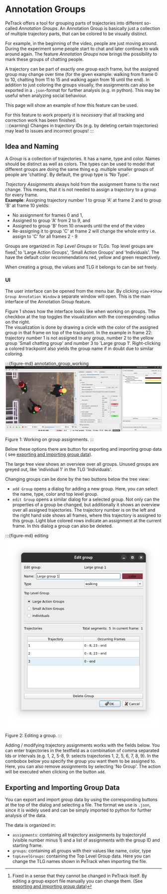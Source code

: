 # Annotation Groups

PeTrack offers a tool for grouping parts of trajectories into different so-called *Annotation Groups*.
An Annotation Group is basically just a collection of multiple trajectory parts, that can be colored to be visually distinct.  

For example, in the beginning of the video, people are just moving around. During the experiment some people start to chat and later continue to walk around again. The feature *Annotation Groups* now brings the possibility to mark these groups of chatting people.

A trajectory can be part of exactly one group each frame, but the assigned group may change over time (for the given example: walking from frame 0 to 10, chatting from 11 to 15 and walking again from 16 until the end).
In addition to just coloring the groups visually, the assignments can also be exported in a `.json`-format for further analysis (e.g. in python). This may be useful when analyzing social behaviour.

This page will show an example of how this feature can be used.

For this feature to work properly it is *necessary* that all tracking and correction work has been finished.  
:::{warning}
Changes in trajectory IDs (e.g. by deleting certain trajectories) may lead to issues and incorrect groups!
:::
## Idea and Naming

A *Group* is a collection of trajectories.
It has a name, type and color. Names should be distinct as well as colors.
The types can be used to model that different groups are doing the same thing e.g. multiple smaller groups of people
are 'chatting'. By default, the group type is 'No Type'.

*Trajectory Assignments* always hold from the assignment frame to the next change.
This means, that it is not needed to assign a trajectory to a group for every frame.  
**Example**: Assigning trajectory number 1 to group 'A' at frame 2 and to group 'B' at frame 10 yields:

- No assignment for frames 0 and 1,
- Assigned to group 'A' from 2 to 9, and
- Assigned to group 'B' from 10 onwards until the end of the video
- Re-assigning it to group 'C' at frame 2 will change the whole entry i.e. assign to 'C' for all frames 2 - 9

Groups are organized in *Top Level Groups* or *TLGs*.
Top level groups are fixed[^1] to 'Large Action Groups', 'Small Action Groups' and 'Individuals'.
The have the default color recommendations red, yellow and green respectively.

When creating a group, the values and TLG it belongs to can be set freely.

[^1]: Fixed in a sense that they cannot be changed in PeTrack itself. By editing a group export file manually you can
change them. (See [exporting and importing group data](#exporting-and-importing-group-data))

### UI

The user interface can be opened from the menu bar. By clicking `view`->`Show Group Annotation Window` a separate window
will open.
This is the main interface of the Annotation Group feature.

Figure 1 shows how the interface looks like when working on groups.
The checkbox at the top toggles the visualization with the corresponding radius on the right.  
The visualization is done by drawing a circle with the color of the assigned group in that frame on top of the trackpoint.
In the example in frame 22: trajectory number 1 is not assigned to any group, number 2 to the yellow group 'Small chatting group' and number 3 to 'Large group 1'.
Right-clicking a colored trackpoint also yields the group name if in doubt due to similar coloring.

:::{figure-md} annotation_group_working
![annotation_group_working](images/combined.png)

Figure 1: Working on group assignments.
:::

Below these options there are button for exporting and importing group data (
see [exporting and importing group data](#exporting-and-importing-group-data)).

The large tree view shows an overview over all groups. Unused groups are greyed out, like 'individual 1' in the TLG 'Individuals'.

Changing groups can be done by the two buttons below the tree view:

- `add Group` opens a dialog for adding a new group. Here, you can select the name, type, color and top level group.
- `edit Group` opens a similar dialog for a selected group. Not only can the properties of a group be changed, but additionally it shows an overview over all assigned trajectories. The trajectory number is on the left and the right hand side shows all frames, where this trajectory is assigned to this  group. Light blue colored rows indicate an assignment at the current frame. In this dialog a group can also be deleted.

:::{figure-md} editing
![annotation_group_working](images/edit_group.png)

Figure 2: Editing a group.
:::

Adding / modifying trajectory assignments works with the fields below.
You can enter trajectories in the textfield as a combination of comma separated Ids or intervals (e.g. 1, 2, 5-8, 9: selects trajectories 1, 2, 5, 6, 7, 8, 9).
In the combobox below you specify the group you want them to be assigned to. Here, you can also remove assignments by selecting 'No Group'.
The action will be executed when clicking on the button `add`.

## Exporting and Importing Group Data

You can export and import group data by using the corresponding buttons at the top of the dialog and selecting a file.
The format we use is `.json`, since it is widely used and can be simply imported to python for further analysis of the data.

The data is organized in:

- `assignments`: containing all trajectory assignments by trajectoryId (visible number minus 1) and a list of assignments with the group ID and starting frame.
- `groups`: containing all groups with their values like name, color, type
- `topLevelGroups`: containing the Top Level Group data. Here you can change the TLG names shown in PeTrack when importing the file.